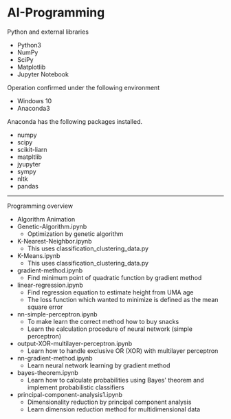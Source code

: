# AI-Programming
Python and external libraries

* Python3
* NumPy
* SciPy
* Matplotlib
* Jupyter Notebook

Operation confirmed under the following environment

* Windows 10
* Anaconda3

Anaconda has the following packages installed.

* numpy
* scipy
* scikit-liarn
* matpltlib
* jyupyter
* sympy
* nltk
* pandas
------------------------------
Programming overview

* Algorithm Animation
* Genetic-Algorithm.ipynb
  * Optimization by genetic algorithm
* K-Nearest-Neighbor.ipynb
  * This uses classification_clustering_data.py
* K-Means.ipynb
  * This uses classification_clustering_data.py
* gradient-method.ipynb
  * Find minimum point of quadratic function by gradient method
* linear-regression.ipynb
  * Find regression equation to estimate height from UMA age  
  * The loss function which wanted to minimize is defined as the mean square error
* nn-simple-perceptron.ipynb
  * To make learn the correct method how to buy snacks
  * Learn the calculation procedure of neural network (simple perceptron)
* output-XOR-multilayer-perceptron.ipynb
  * Learn how to handle exclusive OR (XOR) with multilayer perceptron
* nn-gradient-method.ipynb
  * Learn neural network learning by gradient method
* bayes-theorem.ipynb
  * Learn how to calculate probabilities using Bayes' theorem and implement probabilistic classifiers 
* principal-component-analysis1.ipynb
  * Dimensionality reduction by principal component analysis
  * Learn  dimension reduction method for multidimensional data
